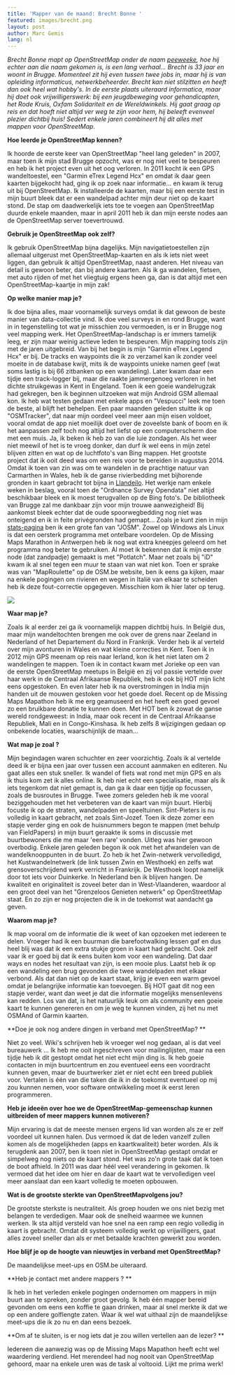 ```yaml
---
title: 'Mapper van de maand: Brecht Bonne '
featured: images/brecht.png
layout: post
author: Marc Gemis
lang: nl
---
```


_Brecht Bonne mapt op OpenStreetMap onder de naam <a href="http://www.openstreetmap.org/user/peeweeke">peeweeke</a>, hoe hij echter aan die naam gekomen is, is een lang verhaal... Brecht is 33 jaar en woont in Brugge. Momenteel zit hij even tussen twee jobs in, maar hij is van opleiding informaticus, netwerkbeheerder. Brecht kan niet stilzitten en heeft dan ook heel wat hobby's. In de eerste plaats uiteraard informatica, maar hij doet ook vrijwilligerswerk: bij een jeugdbeweging voor gehandicapten, het Rode Kruis, Oxfam Solidariteit en de Wereldwinkels. Hij gaat graag op reis en dat hoeft niet altijd ver weg te zijn voor hem, hij beleeft evenveel plezier dichtbij huis! Sedert enkele jaren combineert hij dit alles met mappen voor OpenStreetMap._

**Hoe leerde je OpenStreetMap kennen?**

Ik hoorde de eerste keer van OpenStreetMap "heel lang geleden" in 2007, maar toen ik mijn stad Brugge opzocht, was er nog niet veel te bespeuren en heb ik het project even uit het oog verloren. In 2011 kocht ik een GPS wandeltoestel, een "Garmin eTrex Legend Hcx" en omdat ik daar geen kaarten bijgekocht had, ging ik op zoek naar informatie... en kwam ik terug uit bij OpenStreetMap. Ik installeerde de kaarten, maar bij een eerste test in mijn buurt bleek dat er een wandelpad achter mijn deur niet op de kaart stond. De stap om daadwerkelijk iets toe te voegen aan OpenStreetMap duurde enkele maanden, maar in april 2011 heb ik dan mijn eerste nodes aan de OpenStreetMap server toevertrouwd.

**Gebruik je OpenStreetMap ook zelf?**

Ik gebruik OpenStreetMap bijna dagelijks. Mijn navigatietoestellen zijn allemaal uitgerust met OpenStreetMap-kaarten en als ik iets niet weet liggen, dan gebruik ik altijd OpenStreetMap, naast anderen. Het niveau van detail is gewoon beter, dan bij andere kaarten. Als ik ga wandelen, fietsen, met auto rijden of met het vliegtuig ergens heen ga, dan is dat altijd met een OpenStreetMap-kaartje in mijn zak!

**Op welke manier map je?**

Ik doe bijna alles, maar voornamelijk surveys omdat ik dat gewoon de beste manier van data-collectie vind. Ik doe veel surveys in en rond Brugge, want in in tegenstelling tot wat je misschien zou vermoeden, is er in Brugge nog veel mapping werk. Het OpenStreetMap-landschap is er immers tamelijk leeg, er zijn maar weinig actieve leden te bespeuren. Mijn mapping tools zijn met de jaren uitgebreid. Van bij het begin is mijn "Garmin eTrex Legend Hcx" er bij. De tracks en waypoints die ik zo verzamel kan ik zonder veel moeite in de database kwijt, mits ik de waypoints unieke namen geef (wat soms lastig is bij 66 zitbanken op een wandeling). Later kwam daar een tijdje een track-logger bij, maar die raakte jammergenoeg verloren in het dichte struikgewas in Kent in Engeland. Toen ik een goeie wandelrugzak had gekregen, ben ik beginnen uitzoeken wat mijn Android GSM allemaal kon. Ik heb wat testen gedaan met enkele apps en "Vespucci" leek me toen de beste, al blijft het behelpen. Een paar maanden geleden stuitte ik op "OSMTracker", dat naar mijn oordeel veel meer aan mijn eisen voldoet, vooral omdat de app niet moeilijk doet over de zoveelste bank of boom en ik het aanpassen zelf toch nog altijd het liefst op een computerscherm doe met een muis.
Ja, ik beken ik heb zo van die luie zondagen. Als het weer niet meewil of het is te vroeg donker, dan durf ik wel eens in mijn zetel blijven zitten en wat op de luchtfoto's van Bing mappen. Het grootste project dat ik ooit deed was om een reis voor te bereiden in augustus 2014. Omdat ik toen van zin was om te wandelen in de prachtige natuur van Carmarthen in Wales, heb ik de ganse rivierbedding met bijhorende gronden in kaart gebracht tot bijna in <a href="http://www.openstreetmap.org/#map=12/51.8621/-4.1594">Llandeilo</a>. Het werkje nam enkele weken in beslag, vooral toen de "Ordnance Survey Opendata" niet altijd beschikbaar bleek en ik moest terugvallen op de Bing foto's. De bibliotheek van Brugge zal me dankbaar zijn voor mijn trouwe aanwezigheid! Bij aankomst bleek echter dat de oude spoorwegbedding nog niet was onteigend en ik in feite privégronden had gemapt...
Zoals je kunt zien in mijn <a href="http://hdyc.neis-one.org/?peeweeke">stats-pagina</a> ben ik een grote fan van "JOSM". Zowel op Windows als Linux is dat een oersterk programma met ontelbare voordelen. Op de Missing Maps Marathon in Antwerpen heb ik nog wat extra kneepjes geleerd om het programma nog beter te gebruiken. Al moet ik bekennen dat ik mijn eerste node (dat zandpadje) gemaakt is met "Potlatch". Maar net zoals bij "iD" kwam ik al snel tegen een muur te staan van wat niet kon. Toen er sprake was van "MapRoulette" op de OSM.be website, ben ik eens ga kijken, maar na enkele pogingen om rivieren en wegen in Italië van elkaar te scheiden heb ik deze fout-correctie opgegeven. Misschien kom ik hier later op terug.

<img src="{{ site.baseurl }}/assets/images/brecht_trails.png"/>

**Waar map je?**

Zoals ik al eerder zei ga ik voornamelijk mappen dichtbij huis. In België dus, maar mijn wandeltochten brengen me ook over de grens naar Zeeland in Nederland of het Departement du Nord in Frankrijk. Verder heb ik al verteld over mijn avonturen in Wales en wat kleine correcties in Kent. Toen ik in 2012 mijn GPS meenam op reis naar Ierland, kon ik het niet laten om 2 wandelingen te mappen. Toen ik in contact kwam met Jorieke op een van de eerste OpenStreetMap meetups in België en zij vol passie vertelde over haar werk in de Centraal Afrikaanse Republiek, heb ik ook bij HOT mijn licht eens opgestoken. En even later heb ik na overstromingen in India mijn handen uit de mouwen gestoken voor het goede doel. Recent op de Missing Maps Mapathon heb ik me erg geamuseerd en het heeft een goed gevoel zo een bruikbare donatie te kunnen doen. Met HOT ben ik zowat de ganse wereld rondgeweest: in India, maar ook recent in de Centraal Afrikaanse Republiek, Mali en in Congo-Kinshasa. Ik heb zelfs 8 wijzigingen gedaan op onbekende locaties, waarschijnlijk de maan...

**Wat map je zoal ?**

Mijn begindagen waren schuchter en zeer voorzichtig. Zoals ik al vertelde deed ik er bijna een jaar over tussen een account aanmaken en editeren. Nu gaat alles een stuk sneller. Ik wandel of fiets wat rond met mijn GPS en als ik thuis kom zet ik alles online. Ik heb niet echt een specialisatie, maar als ik iets tegenkom dat niet gemapt is, dan ga ik daar een tijdje op focussen, zoals de busroutes in Brugge. Twee zomers geleden heb ik me vooral beziggehouden met het verbeteren van de kaart van mijn buurt. Hierbij focuste ik op de straten, wandelpaden en speeltuinen. Sint-Pieters is nu volledig in kaart gebracht, net zoals Sint-Jozef. Toen ik deze zomer een stapje verder ging en ook de huisnummers begon te mappen (met behulp van FieldPapers) in mijn buurt geraakte ik soms in discussie met buurtbewoners die me maar 'een rare' vonden. Uitleg was hier gewoon overbodig. Enkele jaren geleden begon ik ook met het afwandelen van de wandelknooppunten in de buurt. Zo heb ik het Zwin-netwerk vervolledigd, het Kustwandelnetwerk (de link tussen Zwin en Westhoek) en zelfs wat grensoverschrijdend werk verricht in Frankrijk. De Westhoek loopt namelijk door tot iets voor Duinkerke. In Nederland ben ik blijven hangen. De kwaliteit en originaliteit is zoveel beter dan in West-Vlaanderen, waardoor al een groot deel van het "Grenzeloos Genieten netwerk" op OpenStreetMap staat. En zo zijn er nog projecten die ik in de toekomst wat aandacht ga geven.

**Waarom map je?**

Ik map vooral om de informatie die ik weet of kan opzoeken met iedereen te delen. Vroeger had ik een buurman die barefootwalking lessen gaf en dus heel blij was dat ik een extra stukje groen in kaart had gebracht. Ook zelf vaar ik er goed bij dat ik eens buiten kom voor een wandeling. Dat daar ways en nodes het resultaat van zijn, is een mooie plus. Laatst heb ik op een wandeling een brug gevonden die twee wandelpaden met elkaar verbond. Als dat dan niet op de kaart staat, krijg je even een warm gevoel omdat je belangrijke informatie kan toevoegen. Bij HOT gaat dit nog een stapje verder, want dan weet je dat die informatie mogelijks mensenlevens kan redden. Los van dat, is het natuurlijk leuk om als community een goeie kaart te kunnen genereren en om je weg te kunnen vinden, zij het nu met OSMAnd of Garmin kaarten.

**Doe je ook nog andere dingen in verband met OpenStreetMap? **

Niet zo veel. Wiki's schrijven heb ik vroeger wel nog gedaan, al is dat veel bureauwerk ... Ik heb me ooit ingeschreven voor mailinglijsten, maar na een tijdje heb ik dit gestopt omdat het niet echt mijn ding is. Ik heb goeie contacten in mijn buurtcentrum en zou eventueel eens een voordracht kunnen geven, maar de buurtwerker ziet er niet echt een breed publiek voor. Vertalen is één van die taken die ik in de toekomst eventueel op mij zou kunnen nemen, voor software ontwikkeling moet ik eerst leren programmeren.

**Heb je ideeën over hoe we de OpenStreetMap-gemeenschap kunnen uitbreiden of meer mappers kunnen motiveren?**

Mijn ervaring is dat de meeste mensen ergens lid van worden als ze er zelf voordeel uit kunnen halen. Dus vermoed ik dat de leden vanzelf zullen komen als de mogelijkheden (apps en kaartkwaliteit) beter worden. Als ik terugdenk aan 2007, ben ik toen niet in OpenStreetMap gestapt omdat er simpelweg nog niets op de kaart stond. Het was zo'n grote taak dat ik toen de boot afhield. In 2011 was daar héél veel verandering in gekomen. Ik vermoed dat het idee om hier en daar de kaart wat te vervolledigen veel meer aanslaat dan een kaart volledig te moeten opbouwen.

**Wat is de grootste sterkte van OpenStreetMapvolgens jou?**

De grootste sterkste is neutraliteit. Als groep houden we ons niet bezig met belangen te verdedigen. Maar ook de snelheid waarmee we kunnen werken. Ik sta altijd versteld van hoe snel na een ramp een regio volledig in kaart is gebracht. Omdat dit systeem volledig werkt op vrijwilligers, gaat alles zoveel sneller dan als er met betaalde krachten gewerkt zou worden. 

**Hoe blijf je op de hoogte van nieuwtjes in verband met OpenStreetMap?**

De maandelijkse meet-ups en OSM.be uiteraard.

**Heb je contact met andere mappers ? **

Ik heb in het verleden enkele pogingen ondernomen om mappers in mijn buurt aan te spreken, zonder groot gevolg. Ik heb één mapper bereid gevonden om eens een koffie te gaan drinken, maar al snel merkte ik dat we op een andere golflengte zaten. Waar ik wel wat uithaal zijn de maandelijkse meet-ups die ik zo nu en dan eens bezoek.

**Om af te sluiten, is er nog iets dat je zou willen vertellen aan de lezer? **

Iedereen die aanwezig was op de Missing Maps Mapathon heeft echt wel waardering verdiend. Het merendeel had nog nooit van OpenStreetMap gehoord, maar na enkele uren was de task al voltooid. Lijkt me prima werk!
